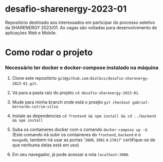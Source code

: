 # desafio-sharenergy-2023-01
Repositório destinado aos interessados em participar do processo seletivo da SHARENERGY 2023/01. As vagas são voltadas para desenvolvimento de aplicações Web e Mobile.

# Como rodar o projeto

### Necessário ter docker e docker-compose instalado na máquina

1. Clone este repositório `git@github.com:Bielbcs/desafio-sharenergy-2023-01.git`.

2. Vá para a pasta raíz do projeto `cd desafio-sharenergy-2023-01`.

3. Mude para minha branch onde está o proejto `git checkout gabriel-bernardo-cotrim-silva`

4. Instale as dependencias `cd frontend && npm install && cd ../backend && npm install`

5. Suba os containeres docker com o comando `docker-compose up -d`. <br/>
  (Este comando irá subir os containeres do `frontend`, `backend` e o `mongodb`, também irá usar as portas '`3000`, `3001` e `27017`' certifique-se de que nenhuma delas está em uso)

6. Em seu navegador, já pode acessar a rota `localhost:3000`.
